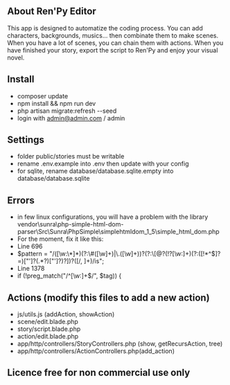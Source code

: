 ## About Ren'Py Editor

This app is designed to automatize the coding process.
You can add characters, backgrounds, musics... then combinate them to make scenes.
When you have a lot of scenes, you can chain them with actions.
When you have finished your story, export the script to Ren'Py and enjoy your visual novel.

## Install
- composer update
- npm install && npm run dev
- php artisan migrate:refresh --seed
- login with admin@admin.com / admin

## Settings
- folder public/stories must be writable
- rename .env.example into .env then update with your config
- for sqlite, rename database/database.sqlite.empty into database/database.sqlite

## Errors
- in few linux configurations, you will have a problem with the library vendor\sunra\php-simple-html-dom-parser\Src\Sunra\PhpSimple\simplehtmldom_1_5\simple_html_dom.php
- For the moment, fix it like this:
- Line 696
- $pattern = "/([\w:\*]*)(?:\#([\w]+)|\.([\w]+))?(?:\[@?(!?[\w:]+)(?:([!*^$]?=)[\"']?(.*?)[\"']?)?\])?([\/, ]+)/is";
- Line 1378
- if (!preg_match("/^[\w:]+$/", $tag)) {

## Actions (modify this files to add a new action)
- js/utils.js (addAction, showAction)
- scene/edit.blade.php
- story/script.blade.php
- action/edit.blade.php
- app/http/controllers/StoryControllers.php (show, getRecursAction, tree)
- app/http/controllers/ActionControllers.php(add_action)
		
## Licence free for non commercial use only
